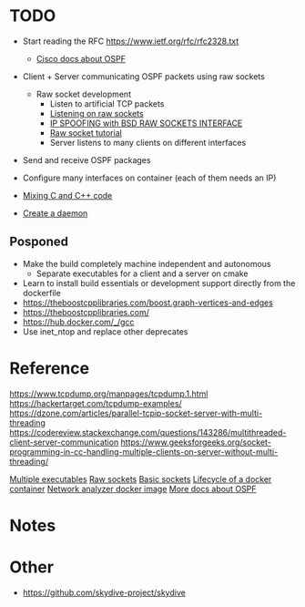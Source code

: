 # TODO

- Start reading the RFC <https://www.ietf.org/rfc/rfc2328.txt>
  - [Cisco docs about OSPF](https://www.cisco.com/c/en/us/support/docs/ip/open-shortest-path-first-ospf/7039-1.html)
- Client + Server communicating OSPF packets using raw sockets

  - Raw socket development
    - Listen to artificial TCP packets
    - [Listening on raw sockets](https://stackoverflow.com/questions/13082023/raw-socket-listener)
    - [IP SPOOFING with BSD RAW SOCKETS INTERFACE](http://www.enderunix.org/docs/en/rawipspoof/)
    - [Raw socket tutorial](http://www.cs.binghamton.edu/~steflik/cs455/rawip.txt)
    - Server listens to many clients on different interfaces
- Send and receive OSPF packages

- Configure many interfaces on container (each of them needs an IP)
- [Mixing C and C++ code](https://isocpp.org/wiki/faq/mixing-c-and-cpp)
- [Create a daemon](http://www.microhowto.info/howto/cause_a_process_to_become_a_daemon_in_c.html)

## Posponed

- Make the build completely machine independent and autonomous
  - Separate executables for a client and a server on cmake
- Learn to install build essentials or development support directly from the dockerfile
- https://theboostcpplibraries.com/boost.graph-vertices-and-edges
- https://theboostcpplibraries.com/
- <https://hub.docker.com/_/gcc>
- Use inet_ntop and replace other deprecates

# Reference

<https://www.tcpdump.org/manpages/tcpdump.1.html>
<https://hackertarget.com/tcpdump-examples/>
<https://dzone.com/articles/parallel-tcpip-socket-server-with-multi-threading>
<https://codereview.stackexchange.com/questions/143286/multithreaded-client-server-communication>
<https://www.geeksforgeeks.org/socket-programming-in-cc-handling-multiple-clients-on-server-without-multi-threading/>

[Multiple executables](https://stackoverflow.com/questions/14306642/adding-multiple-executables-in-cmake)
[Raw sockets](https://www.tenouk.com/Module43a.html)
[Basic sockets](https://www.geeksforgeeks.org/socket-programming-cc/)
[Lifecycle of a docker container](https://medium.com/@nagarwal/lifecycle-of-docker-container-d2da9f85959)
[Network analyzer docker image](https://github.com/jpcofr/netshoot)
[More docs about OSPF](https://www.routeralley.com/guides/ospf.pdf)

# Notes

# Other

- <https://github.com/skydive-project/skydive>
